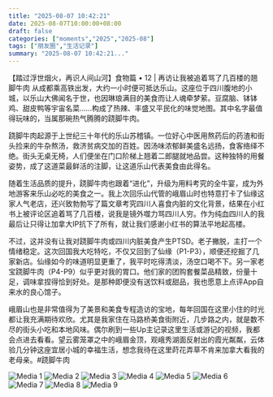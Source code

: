 ```yaml
---
title: "2025-08-07 10:42:21"
date: 2025-08-07T10:00:00+08:00
draft: false
categories: ["moments","2025","2025-08"]
tags: ["朋友圈","生活记录"]
summary: "2025-08-07 10:42:21..."
---
```


【踏过浮世烟火，再识人间山河】食物篇 • 12 |  再访让我被追着骂了几百楼的翘脚牛肉
​
​从成都乘高铁出发，大约一小时便可抵达乐山。这座位于四川腹地的小城，以乐山大佛闻名于世，也因琳琅满目的美食而让人魂牵梦萦。豆腐脑、钵钵鸡、甜皮鸭等宇宙名菜……构成了热辣、丰盛又平民化的味觉地图。其中名字最值得玩味的，当属那碗热气腾腾的跷脚牛肉。

跷脚牛肉起源于上世纪三十年代的乐山苏稽镇。一位好心中医用熬药后的药渣和街头捡来的牛杂熬汤，救济贫病交加的百姓。因汤味浓郁鲜美盛名远扬，食客络绎不绝。街头无桌无椅，人们便坐在门口阶梯上翘着二郎腿就地品尝。这种独特的用餐姿势，成了这道菜最鲜活的注脚，让这道乐山代表美食由此得名。

随着生活品质的提升，跷脚牛肉也跟着“进化”，升级为用料考究的全牛宴，成为外地游客来乐山必吃的美食之一。我上次回乐山代管的峨眉山时也特意打卡了仙缘这家人气老店，还兴致勃勃写了篇文章考究四川人喜食内脏的文化背景，结果在小红书上被评论区追着骂了几百楼，说我是镜外噬力骂四川人穷。作为纯血四川人的我最后让只得让加拿大IP抗下了所有，就让我们感谢小红书的算法平地起高楼。

不过，这并没有让我对跷脚牛肉或四川内脏美食产生PTSD。老子撇脱，主打一个情绪稳定。这次回国我大吃特吃，不仅又回到了仙缘（P1-P3），顺便还挖掘了几家新店。仙缘如今的味道明显更重了，我平时吃得清淡，汤空口喝不下。另一家老宝跷脚牛肉（P4-P9）似乎更对我的胃口。他们家的团购套餐菜品精致，份量十足，调味拿捏得恰到好处。是那种即便没有送饮料或甜品，我也愿意上点评App自来水的良心馆子。

峨眉山也是非常值得为了美景和美食专程造访的宝地，每年回国在这里小住的时光都让我充满期待欢欣。尤其是我家住在马路桥美食街附近，几步路之内，就是数不尽的街头小吃和本地风味。偶尔刷到一些Up主记录这里生活或游记的视频，我都会点进去看看。望云雾笼罩之中的峨眉金顶，观峨秀湖面反射出的霞光粼粼，云体验几分钟这座宜居小城的幸福生活，想念我待在这里莳花弄草不肯来加拿大看我的老母亲。
​
​#跷脚牛肉

![Media 1](/Moments/photos/2025-08-07/202508071042210.jpg)
![Media 2](/Moments/photos/2025-08-07/202508071042211.jpg)
![Media 3](/Moments/photos/2025-08-07/202508071042212.jpg)
![Media 4](/Moments/photos/2025-08-07/202508071042213.jpg)
![Media 5](/Moments/photos/2025-08-07/202508071042214.jpg)
![Media 6](/Moments/photos/2025-08-07/202508071042215.jpg)
![Media 7](/Moments/photos/2025-08-07/202508071042216.jpg)
![Media 8](/Moments/photos/2025-08-07/202508071042217.jpg)
![Media 9](/Moments/photos/2025-08-07/202508071042218.jpg)

